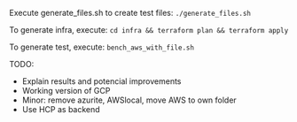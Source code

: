 

Execute generate_files.sh to create test files:
  `./generate_files.sh`

To generate infra, execute:
  `cd infra && terraform plan && terraform apply`

To generate test, execute:
   `bench_aws_with_file.sh`


TODO:  
* Explain results and potencial improvements
* Working version of GCP
* Minor: remove azurite, AWSlocal, move AWS to own folder
* Use HCP as backend
